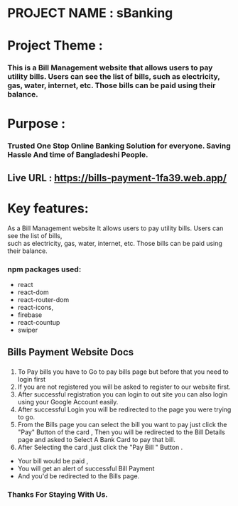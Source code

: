 # PROJECT NAME : sBanking 
# Project Theme : 
### This is a Bill Management website that allows users to pay utility bills.  Users can see the list of bills, such as electricity, gas, water, internet, etc. Those bills can be paid using their balance. 

# Purpose :
### Trusted One Stop Online Banking Solution for everyone. Saving Hassle And time of Bangladeshi People.<br>
## Live URL : https://bills-payment-1fa39.web.app/ <br>
# Key features:
As a Bill Management website It allows users to pay utility bills.  Users can see the list of bills, <br>such as electricity, gas, water, internet, etc. Those bills can be paid using their balance. <br>
### npm packages used:
* react
* react-dom
* react-router-dom
* react-icons,
* firebase
* react-countup
* swiper

## Bills Payment Website Docs
### 
1) To Pay bills you have to Go to pay bills page but before that you need to login first 
2) If you are not registered you will be asked to register to our website first.
3) After successful registration you can login to out site you can also login using your Google Account easily.
4) After successful Login you will be redirected to the page you were trying to go.
5) From the Bills page you can select the bill you want to pay just click the "Pay" Button of the card , Then you will be redirected to the Bill Details page and asked to Select A Bank Card to pay that bill.
6) After Selecting the card ,just click the "Pay Bill " Button .
* Your bill would be paid ,
* You will get an alert of successful Bill Payment 
* And you'd be redirected to the Bills page.

### Thanks For Staying With Us.
